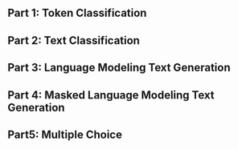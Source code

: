 ## Part 1: Token Classification
## Part 2: Text Classification
## Part 3: Language Modeling Text Generation
## Part 4: Masked Language Modeling Text Generation
## Part5: Multiple Choice
